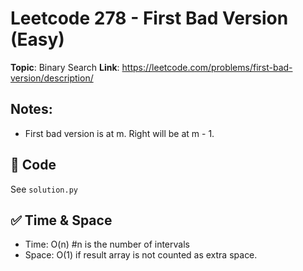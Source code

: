 # Leetcode 278 - First Bad Version (Easy)

**Topic**: Binary Search
**Link**: https://leetcode.com/problems/first-bad-version/description/

## Notes: 
 - First bad version is at m. Right will be at m - 1.

## 🧪 Code
See `solution.py`

## ✅ Time & Space
- Time: O(n) #n is the number of intervals
- Space: O(1) if result array is not counted as extra space. 